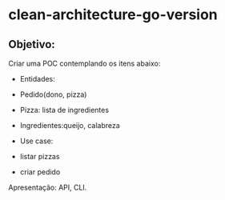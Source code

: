 # clean-architecture-go-version

## Objetivo:

Criar uma POC contemplando os itens abaixo:

- Entidades:

- Pedido(dono, pizza)
- Pizza: lista de ingredientes
- Ingredientes:queijo, calabreza

- Use case:

- listar pizzas
- criar pedido

Apresentação: API, CLI.

